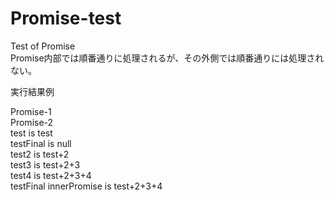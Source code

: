 # Promise-test
Test of Promise  
Promise内部では順番通りに処理されるが、その外側では順番通りには処理されない。

実行結果例

Promise-1  
Promise-2  
test is test  
testFinal is null  
test2 is test+2  
test3 is test+2+3  
test4 is test+2+3+4  
testFinal innerPromise is test+2+3+4